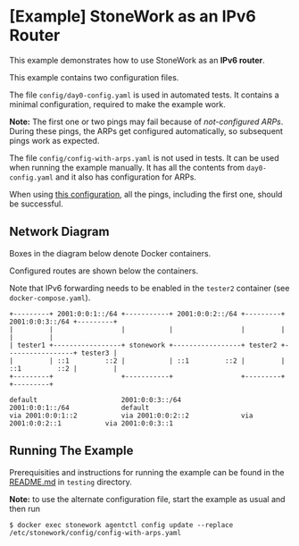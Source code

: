 [Example] StoneWork as an IPv6 Router
=====================================

This example demonstrates how to use StoneWork as an **IPv6 router**.

This example contains two configuration files.

The file `config/day0-config.yaml` is used in automated tests. It contains a minimal configuration, required to make the example work.

**Note:** The first one or two pings may fail because of *not-configured ARPs*. During these pings, the ARPs get configured automatically, so subsequent pings work as expected.

The file `config/config-with-arps.yaml` is not used in tests. It can be used when running the example manually. It has all the contents from `day0-config.yaml` and it also has configuration for ARPs.

When using [this configuration](config/config-with-arps.yaml), all the pings, including the first one, should be successful.

Network Diagram
---------------
Boxes in the diagram below denote Docker containers.

Configured routes are shown below the containers.

Note that IPv6 forwarding needs to be enabled in the `tester2` container (see `docker-compose.yaml`).
```
+---------+ 2001:0:0:1::/64 +-----------+ 2001:0:0:2::/64 +---------+ 2001:0:0:3::/64 +---------+
|         |                 |           |                 |         |                 |         |
| tester1 +-----------------+ stonework +-----------------+ tester2 +-----------------+ tester3 |
|         | ::1         ::2 |           | ::1         ::2 |         | ::1         ::2 |         |
+---------+                 +-----------+                 +---------+                 +---------+

default                     2001:0:0:3::/64               2001:0:0:1::/64             default
via 2001:0:0:1::2           via 2001:0:0:2::2             via 2001:0:0:2::1           via 2001:0:0:3::1
```

Running The Example
-------------------

Prerequisities and instructions for running the example can be found in the
[README.md][readme-testing-examples] in `testing` directory.

**Note:** to use the alternate configuration file, start the example as usual and then run
```
$ docker exec stonework agentctl config update --replace /etc/stonework/config/config-with-arps.yaml
```

[readme-testing-examples]: ../README.md
